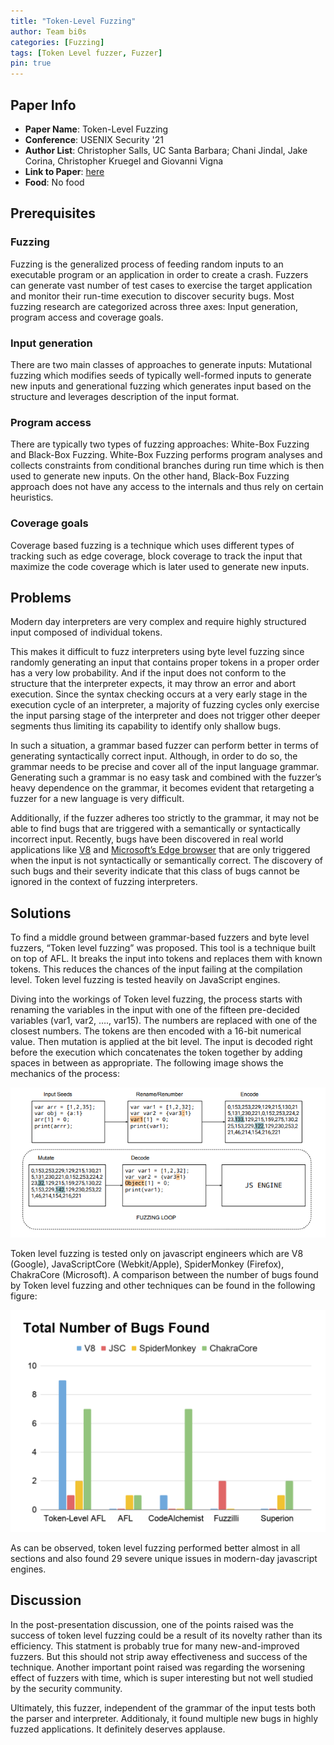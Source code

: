 ```yaml
---
title: "Token-Level Fuzzing"
author: Team bi0s     
categories: [Fuzzing]
tags: [Token Level fuzzer, Fuzzer]
pin: true
---
```


## Paper Info
- **Paper Name**: Token-Level Fuzzing
- **Conference**: USENIX Security '21
- **Author List**: Christopher Salls, UC Santa Barbara; Chani Jindal, Jake Corina, Christopher Kruegel and Giovanni Vigna
- **Link to Paper**: [here](https://www.usenix.org/system/files/sec21-salls.pdf)
- **Food**: No food

## Prerequisites

### Fuzzing
Fuzzing is the generalized process of feeding random inputs to an executable program or an application in order to create a crash. Fuzzers can generate vast number of test cases to exercise the target application and monitor their run-time execution to discover security bugs. Most fuzzing research are categorized across three axes: Input generation, program access and coverage goals.

### Input generation
There are two main classes of approaches to generate inputs: Mutational fuzzing which modifies seeds of typically well-formed inputs to generate new inputs and generational fuzzing which generates input based on the structure and leverages description of the input format.

### Program access
There are typically two types of fuzzing approaches: White-Box Fuzzing and Black-Box Fuzzing. White-Box Fuzzing performs program analyses and collects constraints from conditional branches during run time which is then used to generate new inputs. On the other hand, Black-Box Fuzzing approach does not have any access to the internals and thus rely on certain heuristics.

### Coverage goals
Coverage based fuzzing is a technique which uses different types of tracking such as edge coverage, block coverage to track the input that maximize the code coverage which is later used to generate new inputs. 

## Problems

Modern day interpreters are very complex and require highly structured input composed of individual tokens.

This makes it difficult to fuzz interpreters using byte level fuzzing since randomly generating an input that contains proper tokens in a proper order has a very low probability. And if the input does not conform to the structure that the interpreter expects, it may throw an error and abort execution. Since the syntax checking occurs at a very early stage in the execution cycle of an interpreter, a majority of fuzzing cycles only exercise the input parsing stage of the interpreter and does not trigger other deeper segments thus limiting its capability to identify only shallow bugs.

In such a situation, a grammar based fuzzer can perform better in terms of generating syntactically correct input. Although, in order to do so, the grammar needs to be precise and cover all of the input language grammar.
Generating such a grammar is no easy task and combined with the fuzzer’s heavy dependence on the grammar, it becomes evident that retargeting a fuzzer for a new language is very difficult.

Additionally, if the fuzzer adheres too strictly to the grammar, it may not be able to find bugs that are triggered with a semantically or syntactically incorrect input. Recently, bugs have been discovered in real world applications like [V8](https://bugs.chromium.org/p/chromium/issues/detail?id=800032) and [Microsoft’s Edge browser](https://nvd.nist.gov/vuln/detail/CVE-2017-8729) that are only triggered when the input is not syntactically or semantically correct. The discovery of such bugs and their severity indicate that this class of bugs cannot be ignored in the context of fuzzing interpreters.

## Solutions
To find a middle ground between grammar-based fuzzers and byte level fuzzers, “Token level fuzzing” was proposed. This tool is a technique built on top of AFL. It breaks the input into tokens and replaces them with known tokens. This reduces the chances of the input failing at the compilation level. Token level fuzzing is tested heavily on JavaScript engines.

Diving into the workings of Token level fuzzing, the process starts with renaming the variables in the input with one of the fifteen pre-decided variables (var1, var2, …., var15). The numbers are replaced with one of the closest numbers. The tokens are then encoded with a 16-bit numerical value. Then mutation is applied at the bit level. The input is decoded right before the execution which concatenates the token together by adding spaces in between as appropriate. The following image shows the mechanics of the process:

![](/assets/img/2021-09-14-token-level-fuzzer/fuzzing_loop.png)

Token level fuzzing is tested only on javascript engineers which are V8 (Google), JavaScriptCore (Webkit/Apple), SpiderMonkey (Firefox), ChakraCore (Microsoft). A comparison between the number of bugs found by Token level fuzzing and other techniques can be found in the following figure: 

![](/assets/img/2021-09-14-token-level-fuzzer/bugs.png)

As can be observed, token level fuzzing performed better almost in all sections and also found 29 severe unique issues in modern-day javascript engines.

## Discussion
In the post-presentation discussion, one of the points raised was the success of token level fuzzing could be a result of its novelty rather than its efficiency. This statment is probably true for many new-and-improved fuzzers. But this should not strip away effectiveness and success of the technique. Another important point raised was regarding the worsening effect of fuzzers with time, which is super interesting but not well studied by the security community. 

Ultimately, this fuzzer, independent of the grammar of the input tests both the parser and interpreter. Additionaly, it found multiple new bugs in highly fuzzed applications. It definitely deserves applause.
